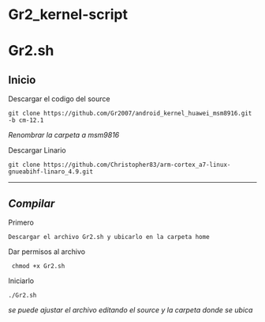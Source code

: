 # Gr2_kernel-script
Gr2.sh
=================================


Inicio
---------------

Descargar el codigo del source

	git clone https://github.com/Gr2007/android_kernel_huawei_msm8916.git -b cm-12.1

_Renombrar la carpeta a msm9816_

Descargar Linario

	git clone https://github.com/Christopher83/arm-cortex_a7-linux-gnueabihf-linaro_4.9.git

-------------
 
_Compilar_
---------------

Primero

	Descargar el archivo Gr2.sh y ubicarlo en la carpeta home

Dar permisos al archivo

	 chmod +x Gr2.sh

Iniciarlo

	./Gr2.sh
    
_se puede ajustar el archivo editando el source y la carpeta donde se ubica_
